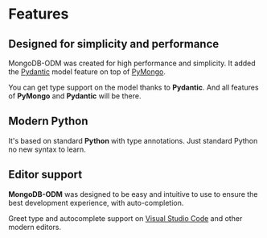 # Features

## Designed for simplicity and performance

MongoDB-ODM was created for high performance and simplicity. It added the <a href="https://docs.pydantic.dev/" class="external-link" target="_blank">Pydantic</a> model feature on top of <a href="https://pymongo.readthedocs.io/en/stable/" class="external-link" target="_blank">PyMongo</a>.

You can get type support on the model thanks to **Pydantic**. And all features of **PyMongo** and **Pydantic** will be there.

## Modern Python

It's based on standard **Python** with type annotations. Just standard Python no new syntax to learn.

## Editor support

**MongoDB-ODM** was designed to be easy and intuitive to use to ensure the best development experience, with auto-completion.

Greet type and autocomplete support on <a href="https://code.visualstudio.com" class="external-link" target="_blank">Visual Studio Code</a> and other modern editors.
